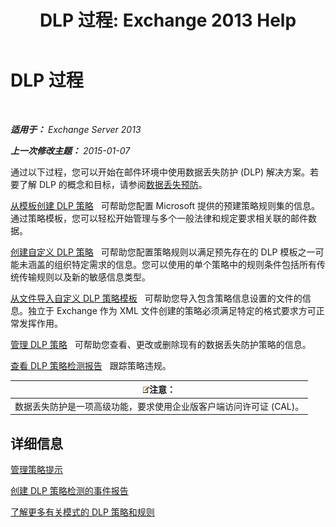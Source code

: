 ﻿---
title: 'DLP 过程: Exchange 2013 Help'
TOCTitle: DLP 过程
ms:assetid: e2f575aa-552e-4dcc-8d7b-1ffd697d67df
ms:mtpsurl: https://technet.microsoft.com/zh-cn/library/JJ657736(v=EXCHG.150)
ms:contentKeyID: 50491830
ms.date: 01/11/2018
mtps_version: v=EXCHG.150
ms.translationtype: HT
---

# DLP 过程

 

_**适用于：** Exchange Server 2013_

_**上一次修改主题：** 2015-01-07_

通过以下过程，您可以开始在邮件环境中使用数据丢失防护 (DLP) 解决方案。若要了解 DLP 的概念和目标，请参阅[数据丢失预防](technical-overview-of-dlp-data-loss-prevention-in-exchange.md)。

[从模板创建 DLP 策略](how-to-new-dlp-data-loss-prevention-policy-template.md)   可帮助您配置 Microsoft 提供的预建策略规则集的信息。通过策略模板，您可以轻松开始管理与多个一般法律和规定要求相关联的邮件数据。

[创建自定义 DLP 策略](create-a-custom-dlp-policy-exchange-2013-help.md)   可帮助您配置策略规则以满足预先存在的 DLP 模板之一可能未涵盖的组织特定需求的信息。您可以使用的单个策略中的规则条件包括所有传统传输规则以及新的敏感信息类型。

[从文件导入自定义 DLP 策略模板](import-a-custom-dlp-policy-template-from-a-file-exchange-2013-help.md)   可帮助您导入包含策略信息设置的文件的信息。独立于 Exchange 作为 XML 文件创建的策略必须满足特定的格式要求方可正常发挥作用。

[管理 DLP 策略](manage-dlp-policies-exchange-2013-help.md)   可帮助您查看、更改或删除现有的数据丢失防护策略的信息。

[查看 DLP 策略检测报告](view-dlp-policy-detection-reports-exchange-2013-help.md)   跟踪策略违规。

<table>
<thead>
<tr class="header">
<th><img src="images/Bb124558.note(EXCHG.150).gif" title="注意" alt="注意" />注意：</th>
</tr>
</thead>
<tbody>
<tr class="odd">
<td>数据丢失防护是一项高级功能，要求使用企业版客户端访问许可证 (CAL)。</td>
</tr>
</tbody>
</table>


## 详细信息

[管理策略提示](how-to-configure-and-manage-policy-tips-a-dlp-feature-exchange.md)

[创建 DLP 策略检测的事件报告](create-incident-reports-for-dlp-policy-detections-exchange-2013-help.md)

[了解更多有关模式的 DLP 策略和规则](https://technet.microsoft.com/zh-cn/library/jj156481\(v=exchg.150\))

